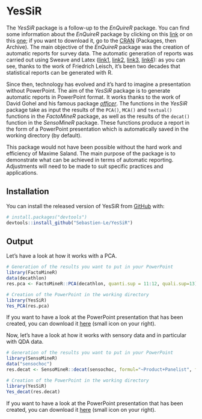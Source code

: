 
<!-- README.md is generated from README.Rmd. Please edit that file -->

# YesSiR

<!-- badges: start -->
<!-- badges: end -->

The *YesSiR* package is a follow-up to the *EnQuireR* package. You can
find some information about the *EnQuireR* package by clicking on this
[link](http://enquirer.free.fr/index.html) or on this
[one](https://www.r-project.org/conferences/useR-2009/booklet.pdf); if
you want to download it, go to the [CRAN](https://cran.r-project.org)
(Packages, then Archive). The main objective of the *EnQuireR* package
was the creation of automatic reports for survey data. The automatic
generation of reports was carried out using Sweave and Latex
([link1](https://stat.ethz.ch/R-manual/R-devel/library/utils/doc/Sweave.pdf),
[link2](https://research.wu.ac.at/en/publications/sweave-dynamic-generation-of-statistical-reports-using-literate-d-3),
[link3](https://rpubs.com/YaRrr/SweaveIntro),
[link4](https://support.posit.co/hc/en-us/articles/200552056-Using-Sweave-and-knitr)):
as you can see, thanks to the work of Friedrich Leisch, it’s been two
decades that statistical reports can be generated with R.

Since then, technology has evolved and it’s hard to imagine a
presentation without PowerPoint. The aim of the *YesSiR* package is to
generate automatic reports in PowerPoint format. It works thanks to the
work of David Gohel and his famous package
[*officer*](https://davidgohel.github.io/officer/). The functions in the
*YesSiR* package take as input the results of the `PCA()`, `MCA()` and
`textual()` functions in the *FactoMineR* package, as well as the
results of the `decat()` function in the *SensoMineR* package. These
functions produce a report in the form of a PowerPoint presentation
which is automatically saved in the working directory (by default).

This package would not have been possible without the hard work and
efficiency of Maxime Saland. The main purpose of the package is to
demonstrate what can be achieved in terms of automatic reporting.
Adjustments will need to be made to suit specific practices and
applications.

## Installation

You can install the released version of YesSiR from
[GitHub](https://github.com/) with:

``` r
# install.packages("devtools")
devtools::install_github("Sebastien-Le/YesSiR")
```

## Output

Let’s have a look at how it works with a PCA.

``` r
# Generation of the results you want to put in your PowerPoint
library(FactoMineR)
data(decathlon)
res.pca <- FactoMineR::PCA(decathlon, quanti.sup = 11:12, quali.sup=13)

# Creation of the PowerPoint in the working directory
library(YesSiR)
Yes_PCA(res.pca)
```

If you want to have a look at the PowerPoint presentation that has been
created, you can download it
[here](https://github.com/Sebastien-Le/YesSiR/blob/master/PCA_results.pptx)
(small icon on your right).

Now, let’s have a look at how it works with sensory data and in
particular with QDA data.

``` r
# Generation of the results you want to put in your PowerPoint
library(SensoMineR)
data("sensochoc")
res.decat <- SensoMineR::decat(sensochoc, formul="~Product+Panelist", firstvar = 5, graph = FALSE)

# Creation of the PowerPoint in the working directory
library(YesSiR)
Yes_decat(res.decat)
```

If you want to have a look at the PowerPoint presentation that has been
created, you can download it
[here](https://github.com/Sebastien-Le/YesSiR/blob/master/decat_results.pptx)
(small icon on your right).
